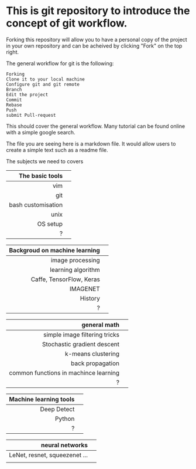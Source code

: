 This is git repository to introduce the concept of git workflow.
===============================================================

Forking this repository will allow you to have a personal copy of the project in your own repository and can be acheived by clicking "Fork" on the top right.

The general workflow for git is the following:
    
    Forking
    Clone it to your local machine
    Configure git and git remote 
    Branch
    Edit the project
    Commit
    Rebase 
    Push 
    submit Pull-request

This should cover the general workflow.
Many tutorial can be found online with a simple google search.

The file you are seeing here is a markdown file.
It would allow users to create a simple text such as a readme file.


The subjects we need to covers

|The basic tools|       |
|--------------:|------:|
|vim            |       |
|git            |       |
|bash customisation|    | 
|unix           |       |
|OS setup       |       |
|?              |       |


|Backgroud on machine learning|     |
|----------------------------:|----:|
|image processing             |     |
|learning algorithm           |     |
|Caffe, TensorFlow, Keras     |     |
|IMAGENET                     |     |
|History                      |     |
|?                            |     |

|         general math|     |
|--------------------:|----:|
|simple image filtering tricks|   |
|Stochastic gradient descent|   |
|k-means clustering         |   |
|back propagation           |   |
|common functions in machince learning| |
|?                          |   |

|Machine learning tools|        |
|---------------------:|-------:|
|Deep Detect           |        |
|Python                |        |
|?                     |        |

|neural networks |        |
|---------------:|-------:|
|LeNet, resnet, squeezenet ... |   |
|              |        |





